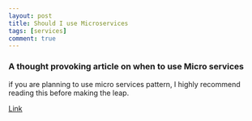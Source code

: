 ```yaml
---
layout: post
title: Should I use Microservices
tags: [services]
comment: true
---
```


### A thought provoking article on when to use Micro services

if you are planning to use micro services pattern, I highly recommend reading this before making the leap.

[Link](http://www.dwmkerr.com/the-death-of-microservice-madness-in-2018/)
